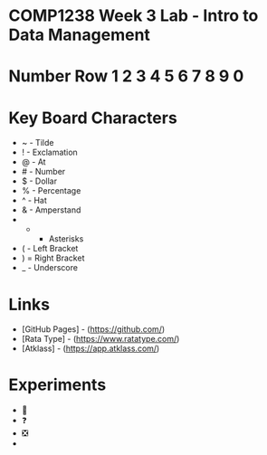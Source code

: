 # COMP1238 Week 3 Lab - Intro to Data Management

# Number Row 1 2 3 4 5 6 7 8 9 0

# Key Board Characters
  - ~ - Tilde
  - ! - Exclamation
  - @ - At
  - \# - Number
  - $ - Dollar
  - % - Percentage
  - ^ - Hat
  - & - Amperstand
  - * - Asterisks
  - ( - Left Bracket
  - ) = Right Bracket
  - _ - Underscore
 
# Links
- [GitHub Pages] - (https://github.com/)
- [Rata Type] - (https://www.ratatype.com/)
- [Atklass] - (https://app.atklass.com/)
  
# Experiments
- :punch:
- ❓
- ❎
- 
